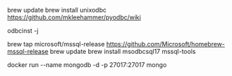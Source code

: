 brew update
brew install unixodbc
https://github.com/mkleehammer/pyodbc/wiki

odbcinst -j

brew tap microsoft/mssql-release https://github.com/Microsoft/homebrew-mssql-release
brew update
brew install msodbcsql17 mssql-tools


docker run --name mongodb -d -p 27017:27017 mongo